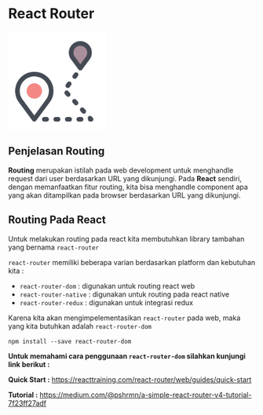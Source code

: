 # React Router

<img src="route.png" height="200">

## Penjelasan Routing

**Routing** merupakan istilah pada web development untuk menghandle request dari user berdasarkan URL yang dikunjungi. Pada **React** sendiri, dengan memanfaatkan fitur routing, kita bisa menghandle component apa yang akan ditampilkan pada browser berdasarkan URL yang dikunjungi.

## Routing Pada React

Untuk melakukan routing pada react kita membutuhkan library tambahan yang bernama `react-router`

`react-router` memiliki beberapa varian berdasarkan platform dan kebutuhan kita :

- `react-router-dom` : digunakan untuk routing react web
- `react-router-native` : digunakan untuk routing pada react native
- `react-router-redux` : digunakan untuk integrasi redux

Karena kita akan mengimpelementasikan `react-router` pada web, maka yang kita butuhkan adalah `react-router-dom`

```
npm install --save react-router-dom
```

**Untuk memahami cara penggunaan `react-router-dom` silahkan kunjungi link berikut :**

**Quick Start :** https://reacttraining.com/react-router/web/guides/quick-start

**Tutorial :** https://medium.com/@pshrmn/a-simple-react-router-v4-tutorial-7f23ff27adf

